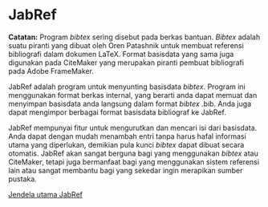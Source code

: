 JabRef
======

**Catatan:** Program *bibtex* sering disebut pada berkas bantuan. *Bibtex* adalah suatu piranti yang dibuat oleh Oren Patashnik untuk membuat referensi bibliografi dalam dokumen LaTeX. Format basisdata yang sama juga digunakan pada CiteMaker yang merupakan piranti pembuat bibliografi pada Adobe FrameMaker.

JabRef adalah program untuk menyunting basisdata *bibtex*. Program ini menggunakan format berkas internal, yang berarti anda dapat memuat dan menyimpan basisdata anda langsung dalam format *bibtex* .bib. Anda juga dapat mengimpor berbagai format basisdata bibliograf ke JabRef.

JabRef mempunyai fitur untuk mengurutkan dan mencari isi dari basisdata. Anda dapat dengan mudah menambah entri tanpa harus hafal informasi utama yang diperlukan, demikian pula kunci *bibtex* dapat dibuat secara otomatis. JabRef akan sangat berguna bagi yang menggunakan *bibtex* atau CiteMaker, tetapi juga bermanfaat bagi yang menggunakan sistem referensi lain atau sangat membantu bagi yang sekedar ingin merapikan sumber pustaka.

[Jendela utama JabRef](BaseFrameHelp.html)

